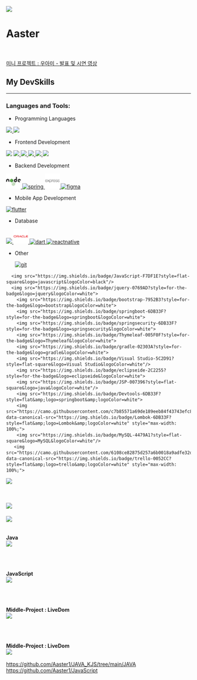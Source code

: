 <img src="https://capsule-render.vercel.app/api?type=slice&color=7BD1D2&height=120&section=header&text=Aster&fontSize=45&fontColor=ffffff&fontAlign=75&rotate=7&fontAlignY=35"/>
<h1>Aaster</h1>
<br>
<br>
<a href="https://youtu.be/FXuwoeX0iZo?list=PL4C2AmBC9jObXC_p17lvOxt4-Vt-pdpJp">
 미니 프로젝트 : 우아미 - 발표 및 시연 영상
</a>

## My DevSkills
<hr>
<h3 align="left">Languages and Tools:</h3>

-  Programming Languages
  
  <a href="https://www.java.com" target="_blank" rel="noreferrer"> <img src="https://img.shields.io/badge/Java-007396?style=flat-square&logo=java&logoColor=white"/> </a><a href="https://developer.mozilla.org/en-US/docs/Web/JavaScript" target="_blank" rel="noreferrer"> <img src="https://img.shields.io/badge/JavaScript-F7DF1E?style=flat-square&logo=javascript&logoColor=black"/> </a>

-  Frontend Development
  
  <a href="https://reactjs.org/" target="_blank" rel="noreferrer"> <img src="https://img.shields.io/badge/React-61DAFB?style=flat-square&logo=React&logoColor=black"/></a>  <a href="https://getbootstrap.com" target="_blank" rel="noreferrer"> <img src="https://img.shields.io/badge/bootstrap-7952B3?style=for-the-badge&logo=bootstrap&logoColor=white"> </a><a href="https://www.w3schools.com/css/" target="_blank" rel="noreferrer"> <img src="https://img.shields.io/badge/CSS3-1572B6?style=flat-square&logo=css3&logoColor=white"/> </a> <a href="https://www.w3.org/html/" target="_blank" rel="noreferrer"> <img src="https://img.shields.io/badge/HTML5-E34F26?style=flat-square&logo=html5&logoColor=white"/> </a> <a href="https://pugjs.org" target="_blank" rel="noreferrer"> <img src="https://img.shields.io/badge/pug-A86454?style=flat-square&logo=pug&logoColor=white"/> </a> <a href="https://redux.js.org" target="_blank" rel="noreferrer"> <img src="https://img.shields.io/badge/redux-764ABC?style=flat-square&logo=redux&logoColor=white"/> </a>
  

-  Backend Development

  <a href="https://nodejs.org" target="_blank" rel="noreferrer"> <img src="https://raw.githubusercontent.com/devicons/devicon/master/icons/nodejs/nodejs-original-wordmark.svg" alt="nodejs" width="40" height="40"/> </a>  <a href="https://spring.io/" target="_blank" rel="noreferrer"> <img src="https://www.vectorlogo.zone/logos/springio/springio-icon.svg" alt="spring" width="40" height="40"/> </a><a href="https://expressjs.com" target="_blank" rel="noreferrer"> <img src="https://raw.githubusercontent.com/devicons/devicon/master/icons/express/express-original-wordmark.svg" alt="express" width="40" height="40"/> </a> <a href="https://www.figma.com/" target="_blank" rel="noreferrer"> <img src="https://www.vectorlogo.zone/logos/figma/figma-icon.svg" alt="figma" width="40" height="40"/> </a> 

  

-  Mobile App Development
  
  <a href="https://flutter.dev" target="_blank" rel="noreferrer"> <img src="https://www.vectorlogo.zone/logos/flutterio/flutterio-icon.svg" alt="flutter" width="40" height="40"/> </a> 


-  Database
  
  <a href="https://www.mysql.com/" target="_blank" rel="noreferrer"> <img src="https://img.shields.io/badge/Java-007396?style=flat-square&logo=java&logoColor=white"/> </a> <a href="https://www.oracle.com/" target="_blank" rel="noreferrer"> <img src="https://raw.githubusercontent.com/devicons/devicon/master/icons/oracle/oracle-original.svg" alt="oracle" width="40" height="40"/> </a>  <a href="https://dart.dev" target="_blank" rel="noreferrer"> <img src="https://www.vectorlogo.zone/logos/dartlang/dartlang-icon.svg" alt="dart" width="40" height="40"/> </a> <a href="https://reactnative.dev/" target="_blank" rel="noreferrer"> <img src="https://reactnative.dev/img/header_logo.svg" alt="reactnative" width="40" height="40"/> </a> 
  


- Other
  
  <a href="https://git-scm.com/" target="_blank" rel="noreferrer"> <img src="https://www.vectorlogo.zone/logos/git-scm/git-scm-icon.svg" alt="git" width="40" height="40"/> </a> 
<p>
      
      
      <img src="https://img.shields.io/badge/JavaScript-F7DF1E?style=flat-square&logo=javascript&logoColor=black"/>
      <img src="https://img.shields.io/badge/jquery-0769AD?style=for-the-badge&logo=jquery&logoColor=white">
        <img src="https://img.shields.io/badge/bootstrap-7952B3?style=for-the-badge&logo=bootstrap&logoColor=white">
        <img src="https://img.shields.io/badge/springboot-6DB33F?style=for-the-badge&logo=springboot&logoColor=white">
        <img src="https://img.shields.io/badge/springsecurity-6DB33F?style=for-the-badge&logo=springsecurity&logoColor=white">
        <img src="https://img.shields.io/badge/Thymeleaf-005F0F?style=for-the-badge&logo=Thymeleaf&logoColor=white">
        <img src="https://img.shields.io/badge/gradle-02303A?style=for-the-badge&logo=gradle&logoColor=white">
        <img src="https://img.shields.io/badge/Visual Studio-5C2D91?style=flat-square&logo=Visual Studio&logoColor=white"/>
        <img src="https://img.shields.io/badge/eclipseide-2C2255?style=for-the-badge&logo=eclipseide&logoColor=white">
        <img src="https://img.shields.io/badge/JSP-007396?style=flat-square&logo=java&logoColor=white"/>
        <img src="https://img.shields.io/badge/Devtools-6DB33F?style=flat&amp;logo=springboot&amp;logoColor=white">
        <img src="https://camo.githubusercontent.com/c7b85571a69de189eeb84f43743efc803146c98737775e54bc3636aa9e1b2457/68747470733a2f2f696d672e736869656c64732e696f2f62616467652f4c6f6d626f6b2d3644423333463f7374796c653d666c6174266c6f676f3d4c6f6d626f6b266c6f676f436f6c6f723d7768697465" data-canonical-src="https://img.shields.io/badge/Lombok-6DB33F?style=flat&amp;logo=Lombok&amp;logoColor=white" style="max-width: 100%;">        
        <img src="https://img.shields.io/badge/MySQL-4479A1?style=flat-square&logo=MySQL&logoColor=white"/>
       <img src="https://camo.githubusercontent.com/6108ce82875d257a6b0018a9adfe32d7253147a771f8c9b694886831615ade06/68747470733a2f2f696d672e736869656c64732e696f2f62616467652f7472656c6c6f2d3030353243433f7374796c653d666c6174266c6f676f3d7472656c6c6f266c6f676f436f6c6f723d7768697465" data-canonical-src="https://img.shields.io/badge/trello-0052CC?style=flat&amp;logo=trello&amp;logoColor=white" style="max-width: 100%;">
 <img src="https://img.shields.io/badge/Node.js-339933?style=flat-square&logo=Node.js&logoColor=white"/>
 
   </p>    

<br>
<br>

<a href="https://github.com/Aaster1">
<img src="https://github-readme-stats.vercel.app/api?username=Aaster1"/>
</a>

<br>
<br>

<a href="https://github.com/Aaster1">
<img src="https://github-readme-stats.vercel.app/api/top-langs/?username=Aaster1&layout=compact"/>
</a>

<br>
<br>

<b>Java</b>
<br>
<a href="https://github.com/Aaster1/JAVA_KJS/tree/main/JAVA"> 
<img src="https://github-readme-stats.vercel.app/api/pin/?username=Aaster1&repo=JAVA_KJS"/>
</a>


<br>
<br>

<b>JavaScript</b>
<br>
<a href="https://github.com/Aaster1/JavaScript">
<img src="https://github-readme-stats.vercel.app/api/pin/?username=Aaster1&repo=JavaScript"/>
</a>

<br>
<br>

<b>Middle-Project : LiveDom</b>
<br>
<a href="https://github.com/Kimjunhyuk0320/liveDom">
<img src="https://github-readme-stats.vercel.app/api/pin/?username=Kimjunhyuk0320&repo=liveDom"/>
</a>

<br>
<br>

<b>Middle-Project : LiveDom</b>
<br>
<a href="https://github.com/Kimjunhyuk0320/liveDom">
<img src="https://github-readme-stats.vercel.app/api/pin/?username=Kimjunhyuk0320&repo=liveDom"/>
</a>






https://github.com/Aaster1/JAVA_KJS/tree/main/JAVA
https://github.com/Aaster1/JavaScript
